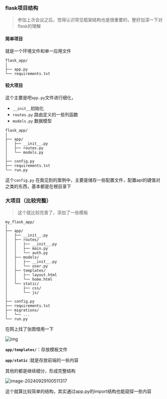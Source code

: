### flask项目结构

> 参加上次会议之后，觉得认识常见框架结构也是很重要的，整好加深一下对flask的理解

#### 简单项目

就是一个环境文件和单一应用文件

```
flask_app/
│
├── app.py
└── requirements.txt
```



#### 较大项目

这个主要是吧`app.py`文件进行细化，

- `__init__`初始化
- `routes.py` 路由定义的一些列函数
- `models.py`  数据模型

```
flask_app/
│
├── app/
│   ├── __init__.py
│   ├── routes.py
│   └── models.py
│
├── config.py
├── requirements.txt
└── run.py
```

这个`config.py` 在我见到的案例中，主要是储存一些配置文件，配置api的键值对之类的东西，基本都是在根目录下



### 大项目（比较完整）

> 这个就比较完善了，添加了一些模板

```
my_flask_app/
│
├── app/
│   ├── __init__.py
│   ├── routes/
│   │   ├── __init__.py
│   │   ├── main.py
│   │   └── auth.py
│   ├── models/
│   │   ├── __init__.py
│   │   └── user.py
│   ├── templates/
│   │   ├── layout.html
│   │   └── home.html
│   └── static/
│       ├── css/
│       └── js/
│
├── config.py
├── requirements.txt
├── migrations/
│   └── ...
└── run.py
```

在网上找了张图借用一下

![img](https://gitee.com/bx33661/image/raw/master/path/548928cdca884e7341f047b3ecec83bf.png)

**`app/templates/`**：存放模板文件

**`app/static`** :就是存放前端的一些内容

其他的都是继续细分，形成完整结构



![image-20240929100511317](https://gitee.com/bx33661/image/raw/master/path/image-20240929100511317.png)

这个就算比较简单的结构，其实通过app.py的import结构也能窥探一些内容